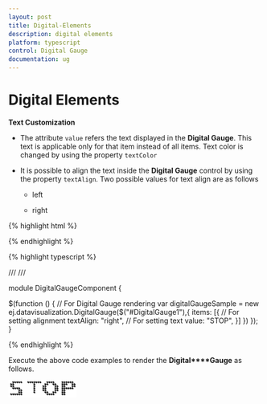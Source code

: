 ```yaml
---
layout: post
title: Digital-Elements
description: digital elements
platform: typescript
control: Digital Gauge
documentation: ug
---
```


# Digital Elements

**Text Customization**

* The attribute `value` refers the text displayed in the **Digital Gauge**. This text is applicable only for that item instead of all items. Text color is changed by using the property `textColor`

* It is possible to align the text inside the **Digital Gauge** control by using the property `textAlign`. Two possible values for text align are as follows

  * left

  * right


{% highlight html %}

<div id="DigitalGauge1"></div>

{% endhighlight %}

{% highlight typescript %}

/// <reference path="../tsfiles/jquery.d.ts"></reference>
/// <reference path="../tsfiles/ej.web.all.d.ts"></reference>

module DigitalGaugeComponent {

  $(function () {
        // For Digital Gauge rendering
       var digitalGaugeSample = new ej.datavisualization.DigitalGauge($("#DigitalGauge1"),{
            items: [{
                // For setting alignment
                textAlign: "right",
                // For setting text
                value: "STOP",
            }]
        })
    });
}

{% endhighlight %}

Execute the above code examples to render the **Digital****Gauge** as follows.

![](Digital-Elements_images/Digital-Elements_img1.png)

